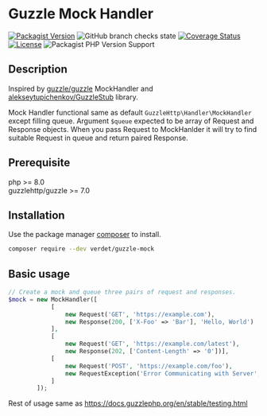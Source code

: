 # Guzzle Mock Handler

[![Packagist Version](https://img.shields.io/packagist/v/verdet/guzzle-mock)](https://packagist.org/packages/verdet/guzzle-mock)
![GitHub branch checks state](https://img.shields.io/github/checks-status/verdet23/guzzle-mock/master)
[![Coverage Status](https://coveralls.io/repos/github/verdet23/guzzle-mock/badge.svg)](https://coveralls.io/github/verdet23/guzzle-mock)
[![License](https://img.shields.io/github/license/verdet23/guzzle-mock?color=blue)](https://raw.githubusercontent.com/verdet23/guzzle-mock/master/LICENSE)
![Packagist PHP Version Support](https://img.shields.io/packagist/php-v/verdet/guzzle-mock)

## Description
Inspired by [guzzle/guzzle](https://github.com/guzzle/guzzle) MockHandler and [alekseytupichenkov/GuzzleStub](https://github.com/alekseytupichenkov/GuzzleStub) library.

Mock Handler functional same as default `GuzzleHttp\Handler\MockHandler` except filling queue. Argument `$queue` expected to be array of Request and Response objects.
When you pass Request to MockHanlder it will try to find suitable Request in queue and return paired Response.

## Prerequisite

php >= 8.0  
guzzlehttp/guzzle >= 7.0

## Installation

Use the package manager [composer](https://getcomposer.org/) to install.

```bash
composer require --dev verdet/guzzle-mock
```

## Basic usage

```php
// Create a mock and queue three pairs of request and responses.
$mock = new MockHandler([
            [
                new Request('GET', 'https://example.com'),
                new Response(200, ['X-Foo' => 'Bar'], 'Hello, World')
            ],
            [
                new Request('GET', 'https://example.com/latest'),
                new Response(202, ['Content-Length' => '0'])],
            [
                new Request('POST', 'https://example.com/foo'),
                new RequestException('Error Communicating with Server', new Request('POST', 'https://example.com/foo'))
            ]
        ]);
```

Rest of usage same as https://docs.guzzlephp.org/en/stable/testing.html
